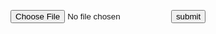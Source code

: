 <script async src="//pagead2.googlesyndication.com/pagead/js/adsbygoogle.js"></script>
<!-- Ads -->
<ins class="adsbygoogle"
     style="display:block"
     data-ad-client="ca-pub-3401725191996489"
     data-ad-slot="3212592256"
     data-ad-format="auto"></ins>
<script>
(adsbygoogle = window.adsbygoogle || []).push({});
</script>

<form id="uploadbanner" enctype="multipart/form-data" method="post" action="index.php">
   <input id="fileupload" name="myfile" type="file" />
   <input type="submit" value="submit" id="submit" />
</form>
